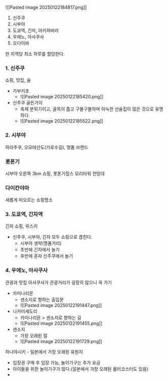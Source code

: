 ![[Pasted image 20250122184817.png]]
1. 신주쿠
2. 시부야
3. 도쿄역, 긴자, 아키하바라
4. 우에노, 아사쿠사
5. 오다이바

한 지역당 최소 하루를 할당한다.
### 1. 신주쿠
쇼핑, 맛집, 술

- 가부키초
	- ![[Pasted image 20250122185420.png]]
- 신주쿠 골든가이
	- 축제 분위기이고, 골목이 좁고 구불구불하며 아늑한 선술집이 많은 것으로 유명하다.
	- ![[Pasted image 20250122185522.png]]


### 2. 시부야
하라주쿠, 오모테산도(가로수길), 명품 브랜드

### 롯폰기
시부야 오른쪽 3km
쇼핑, 롯폰기힐스 모리타워 전망대

### 다이칸야마
새롭게 떠오르는 쇼핑명소

### 3. 도쿄역, 긴자역
긴자 쇼핑, 위스키


- 신주쿠, 시부야, 긴자 모두 쇼핑으로 겹친다.
	- 시부야 생략(명품거리)
	- 초반에 긴자에서 놀기
	- 후반에 혼자 신주쿠에서 놀기

### 4. 우에노, 아사쿠사
관광과 맛집
아사쿠사가 관광거리가 굉장히 많으니 꼭 가기

- 카미나리몬
	- 센소지로 향하는 출입문
	- ![[Pasted image 20250122191447.png]]
- 나카미세도리
	- 카미나리몬 > 센소지로 향하는 길
	- ![[Pasted image 20250122191455.png]]
- 센소지
	- 가장 오래된 절
	- ![[Pasted image 20250122191729.png]]

하나야시키 - 일본에서 가장 오래된 유원지
- 입장권 구매 후 입장 가능, 놀이기구는 추가 요금
- 아이들을 위한 놀이기구가 많다.(일본에서 가장 오래된 롤러코스터도 있음)
- 